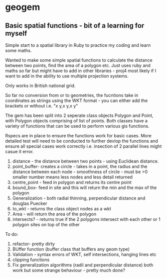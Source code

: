 # geogem
## Basic spatial functions - bit of a learning for myself


Simple start to a spatial library in Ruby to practice my coding and learn some maths.

Wanted to make some simple spatial functions to calculate the distance between two points, find the area of a polygon etc. Just uses ruby and maths so far but might have to add in other libraries - proj4 most likely if I want to add in the ability to use multiple projection systems.  

Only works in British national grid. 

So far no conversion from or to geometries, the fucntions take in coordinates as strings using the WKT format - you can either add the brackets or without i.e. "x y,x y,x y" 

The gem has been split into 2 seperate class objects Polygon and Point, with Polygon objects comprising of list of points. Both classes have a variety of functions that can be used to perform various gis functions.

Rspecs are in place to ensure the functions work for basic cases. More detailed test will need to be conducted to further devlop the functions and ensure all special cases work correctly i.e. insection of 2 parallel lines might casue it error.

1. distance - the distance between two points - using Euclidean distance.
2. point_buffer- creates a circle - takes in a point, the radius and the distance between each node - smoothness of circle - must be >0 smaller number means less nodes and less detail returned
3. centre_point - feed in polygon and returns its centre point
4. bound_box- feed in site and this will return the min and the max of the polygon
5. Generalization - both radial thinning, perpendicular distance and douglas Puecker
6. to_wkt - returns the class object nodes as a wkt
7. Area - will return the area of the polygon
8. intersects? - returns true if the 2 polygons intersect with each other or 1 polygon sites on top of the other


To do:
1. refactor- pretty dirty
2. BUffer function (buffer class that buffers any geom type)
3. Validation - syntax errors of WKT, self intersections, hanging lines etc
4. clipping functions
5. Fix generalization algorithms (radil and perpendicular distance) both work but some strange behaviour - pretty much done?

